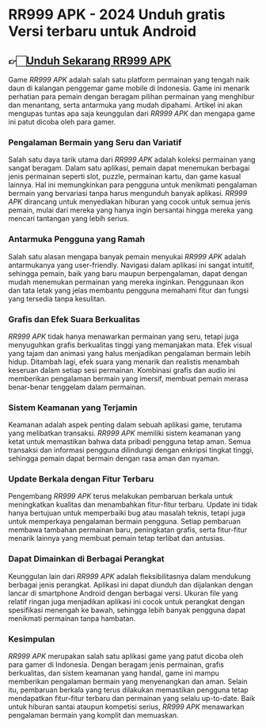 # RR999 APK - 2024 Unduh gratis Versi terbaru untuk Android

## 👉🏻[Unduh Sekarang RR999 APK](https://spoo.me/g7lcdX)

Game *RR999 APK* adalah salah satu platform permainan yang tengah naik daun di kalangan penggemar game mobile di Indonesia. Game ini menarik perhatian para pemain dengan beragam pilihan permainan yang menghibur dan menantang, serta antarmuka yang mudah dipahami. Artikel ini akan mengupas tuntas apa saja keunggulan dari *RR999 APK* dan mengapa game ini patut dicoba oleh para gamer.

### Pengalaman Bermain yang Seru dan Variatif
Salah satu daya tarik utama dari *RR999 APK* adalah koleksi permainan yang sangat beragam. Dalam satu aplikasi, pemain dapat menemukan berbagai jenis permainan seperti slot, puzzle, permainan kartu, dan game kasual lainnya. Hal ini memungkinkan para pengguna untuk menikmati pengalaman bermain yang bervariasi tanpa harus mengunduh banyak aplikasi. *RR999 APK* dirancang untuk menyediakan hiburan yang cocok untuk semua jenis pemain, mulai dari mereka yang hanya ingin bersantai hingga mereka yang mencari tantangan yang lebih serius.

### Antarmuka Pengguna yang Ramah
Salah satu alasan mengapa banyak pemain menyukai *RR999 APK* adalah antarmukanya yang user-friendly. Navigasi dalam aplikasi ini sangat intuitif, sehingga pemain, baik yang baru maupun berpengalaman, dapat dengan mudah menemukan permainan yang mereka inginkan. Penggunaan ikon dan tata letak yang jelas membantu pengguna memahami fitur dan fungsi yang tersedia tanpa kesulitan.

### Grafis dan Efek Suara Berkualitas
*RR999 APK* tidak hanya menawarkan permainan yang seru, tetapi juga menyuguhkan grafis berkualitas tinggi yang memanjakan mata. Efek visual yang tajam dan animasi yang halus menjadikan pengalaman bermain lebih hidup. Ditambah lagi, efek suara yang menarik dan realistis menambah keseruan dalam setiap sesi permainan. Kombinasi grafis dan audio ini memberikan pengalaman bermain yang imersif, membuat pemain merasa benar-benar tenggelam dalam permainan.

### Sistem Keamanan yang Terjamin
Keamanan adalah aspek penting dalam sebuah aplikasi game, terutama yang melibatkan transaksi. *RR999 APK* memiliki sistem keamanan yang ketat untuk memastikan bahwa data pribadi pengguna tetap aman. Semua transaksi dan informasi pengguna dilindungi dengan enkripsi tingkat tinggi, sehingga pemain dapat bermain dengan rasa aman dan nyaman.

### Update Berkala dengan Fitur Terbaru
Pengembang *RR999 APK* terus melakukan pembaruan berkala untuk meningkatkan kualitas dan menambahkan fitur-fitur terbaru. Update ini tidak hanya bertujuan untuk memperbaiki bug atau masalah teknis, tetapi juga untuk memperkaya pengalaman bermain pengguna. Setiap pembaruan membawa tambahan permainan baru, peningkatan grafis, serta fitur-fitur menarik lainnya yang membuat pemain tetap terlibat dan antusias.

### Dapat Dimainkan di Berbagai Perangkat
Keunggulan lain dari *RR999 APK* adalah fleksibilitasnya dalam mendukung berbagai jenis perangkat. Aplikasi ini dapat diunduh dan dijalankan dengan lancar di smartphone Android dengan berbagai versi. Ukuran file yang relatif ringan juga menjadikan aplikasi ini cocok untuk perangkat dengan spesifikasi menengah ke bawah, sehingga lebih banyak pengguna dapat menikmati permainan tanpa hambatan.

### Kesimpulan
*RR999 APK* merupakan salah satu aplikasi game yang patut dicoba oleh para gamer di Indonesia. Dengan beragam jenis permainan, grafis berkualitas, dan sistem keamanan yang handal, game ini mampu memberikan pengalaman bermain yang menyenangkan dan aman. Selain itu, pembaruan berkala yang terus dilakukan memastikan pengguna tetap mendapatkan fitur-fitur terbaru dan permainan yang selalu up-to-date. Baik untuk hiburan santai ataupun kompetisi serius, *RR999 APK* menawarkan pengalaman bermain yang komplit dan memuaskan.

